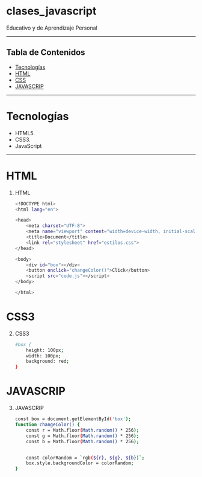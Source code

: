 # clases_javascript
Educativo y de Aprendizaje Personal

---
## Tabla de Contenidos
- [Tecnologías](#Tecnologías)
- [HTML](#HTML)
- [CSS](#CSS)
- [JAVASCRIP](#JAVASCRIP)
---
# Tecnologías
- HTML5.
- CSS3. 
- JavaScript
--- 
# HTML
1. HTML  
    ```bash
    <!DOCTYPE html>
    <html lang="en">

    <head>
        <meta charset="UTF-8">
        <meta name="viewport" content="width=device-width, initial-scale=1.0">
        <title>Document</title>
        <link rel="stylesheet" href="estilos.css">
    </head>

    <body>
        <div id="box"></div>
        <button onclick="changeColor()">Click</button>
        <script src="code.js"></script>
    </body>

    </html>
# CSS3
2. CSS3
    ```bash
    #box {
        height: 100px;
        width: 100px;
        background: red;
    }
# JAVASCRIP
3. JAVASCRIP
    ```bash 
    const box = document.getElementById('box');
    function changeColor() {
        const r = Math.floor(Math.random() * 256);
        const g = Math.floor(Math.random() * 256);
        const b = Math.floor(Math.random() * 256);


        const colorRandom = `rgb(${r}, ${g}, ${b})`;
        box.style.backgroundColor = colorRandom;
    }